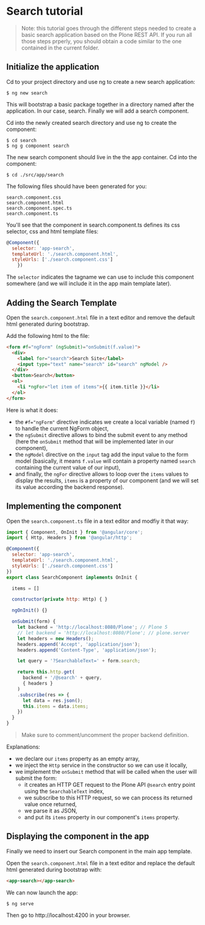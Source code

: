 # Search tutorial

> Note: this tutorial goes through the different steps needed to create a basic search application based on the Plone REST API. If you run all those steps prperly, you should obtain a code similar to the one contained in the current folder.

## Initialize the application

Cd to your project directory and use ng to create a new search application:
```
$ ng new search
```

This will bootstrap a basic package together in a directory named after the
application. In our case, search.  Finally we will add a search component.

Cd into the newly created search directory and use ng to create the component:
```
$ cd search
$ ng g component search
```

The new search component should live in the the app container. Cd into the component:
```
$ cd ./src/app/search
```

The following files should have been generated for you:
```
search.component.css
search.component.html
search.component.spec.ts
search.component.ts
```

You'll see that the component in search.component.ts defines its css selector, css and html template files:

```javascript
@Component({
  selector: 'app-search',
  templateUrl: './search.component.html',
  styleUrls: ['./search.component.css']
    })
```

The `selector` indicates the tagname we can use to include this component somewhere (and we will include it in the app main template later).

## Adding the Search Template

Open the `search.component.html` file in a text editor and remove the default html generated during bootstrap.

Add the following html to the file:

```html
<form #f="ngForm" (ngSubmit)="onSubmit(f.value)">
  <div>
    <label for="search">Search Site</label>
    <input type="text" name="search" id="search" ngModel />
  </div>
  <button>Search</button>
  <ol>
    <li *ngFor="let item of items">{{ item.title }}</li>
  </ol>
</form>
```

Here is what it does:

  - the `#f="ngForm"` directive indicates we create a local variable (named `f`) to handle the current NgForm object,
  - the `ngSubmit` directive allows to bind the submit event to any method (here the `onSubmit` method that will be implemented later in our component),
  - the `ngModel` directive on the `input` tag add the input value to the form model (basically, it means `f.value` will contain a property named `search` containing the current value of our input),
  - and finally, the `ngFor` directive allows to loop over the `items` values to display the results, `items` is a property of our component (and we will set its value according the backend response).

## Implementing the component

Open the `search.component.ts` file in a text editor and modfiy it that way:

```javascript
import { Component, OnInit } from '@angular/core';
import { Http, Headers } from '@angular/http';

@Component({
  selector: 'app-search',
  templateUrl: './search.component.html',
  styleUrls: ['./search.component.css']
})
export class SearchComponent implements OnInit {

  items = []

  constructor(private http: Http) { }

  ngOnInit() {}

  onSubmit(form) {
    let backend = 'http://localhost:8080/Plone'; // Plone 5
    // let backend = 'http://localhost:8080/Plone'; // plone.server
    let headers = new Headers();
    headers.append('Accept', 'application/json');
    headers.append('Content-Type', 'application/json');

    let query = '?SearchableText=' + form.search;

    return this.http.get(
      backend + '/@search' + query,
      { headers }
    )
    .subscribe(res => {
      let data = res.json();
      this.items = data.items;
    })
  }
}
```

> Make sure to comment/uncomment the proper backend definition.

Explanations:

  - we declare our `items` property as an empty array,
  - we inject the `Http` service in the constructor so we can use it locally,
  - we implement the `onSubmit` method that will be called when the user will submit the form:
    - it creates an HTTP GET request to the Plone API `@search` entry point using the `SearchableText` index,
    - we subscribe to this HTTP request, so we can process its returned value once returned,
    - we parse it as JSON,
    - and put its `items` property in our component's `items` property.

## Displaying the component in the app

Finally we need to insert our Search component in the main app template.

Open the `search.component.html` file in a text editor and replace the default html generated during bootstrap with:

```html
<app-search></app-search>
```

We can now launch the app:

```
$ ng serve
```
Then go to http://localhost:4200 in your browser.